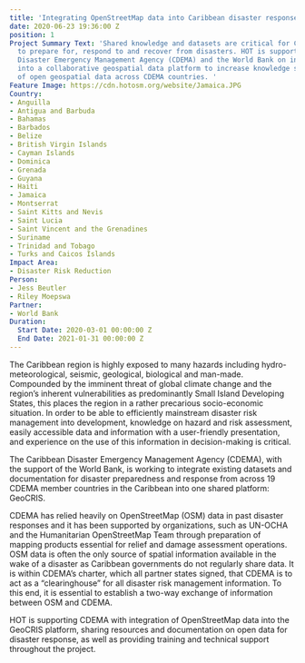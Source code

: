 ```yaml
---
title: 'Integrating OpenStreetMap data into Caribbean disaster response efforts: GeoCRIS'
date: 2020-06-23 19:36:00 Z
position: 1
Project Summary Text: 'Shared knowledge and datasets are critical for Caribbean nations
  to prepare for, respond to and recover from disasters. HOT is supporting the Caribbean
  Disaster Emergency Management Agency (CDEMA) and the World Bank on integrating OpenStreetMap
  into a collaborative geospatial data platform to increase knowledge share and use
  of open geospatial data across CDEMA countries. '
Feature Image: https://cdn.hotosm.org/website/Jamaica.JPG
Country:
- Anguilla
- Antigua and Barbuda
- Bahamas
- Barbados
- Belize
- British Virgin Islands
- Cayman Islands
- Dominica
- Grenada
- Guyana
- Haiti
- Jamaica
- Montserrat
- Saint Kitts and Nevis
- Saint Lucia
- Saint Vincent and the Grenadines
- Suriname
- Trinidad and Tobago
- Turks and Caicos Islands
Impact Area:
- Disaster Risk Reduction
Person:
- Jess Beutler
- Riley Moepswa
Partner:
- World Bank
Duration:
  Start Date: 2020-03-01 00:00:00 Z
  End Date: 2021-01-31 00:00:00 Z
---
```


The Caribbean region is highly exposed to many hazards including hydro-meteorological, seismic, geological, biological and man-made. Compounded by the imminent threat of global climate change and the region’s inherent vulnerabilities as predominantly Small Island Developing States, this places the region in a rather precarious socio-economic situation. In order to be able to efficiently mainstream disaster risk management into development, knowledge on hazard and risk assessment, easily accessible data and information with a user-friendly presentation, and experience on the use of this information in decision-making is critical. 

The Caribbean Disaster Emergency Management Agency (CDEMA), with the support of the World Bank, is working to integrate existing datasets and documentation for disaster preparedness and response from across 19 CDEMA member countries in the Caribbean into one shared platform: GeoCRIS. 

CDEMA has relied heavily on OpenStreetMap (OSM) data in past disaster responses and it has been supported by organizations, such as UN-OCHA and the Humanitarian OpenStreetMap Team through preparation of mapping products essential for relief and damage assessment operations. OSM data is often the only source of spatial information available in the wake of a disaster as Caribbean governments do not regularly share data. It is within CDEMA’s charter, which all partner states signed, that CDEMA is to act as a “clearinghouse” for all disaster risk management information. To this end, it is essential to establish a two-way exchange of information between OSM and CDEMA.

HOT is supporting CDEMA with integration of OpenStreetMap data into the GeoCRIS platform, sharing resources and documentation on open data for disaster response, as well as providing training and technical support throughout the project. 
